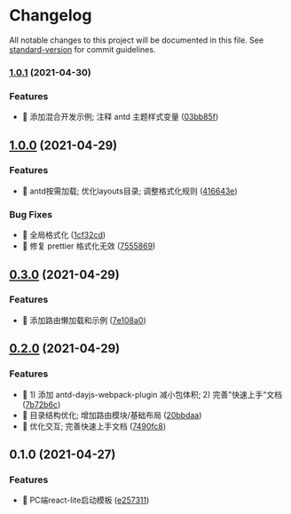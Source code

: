 # Changelog

All notable changes to this project will be documented in this file. See [standard-version](https://github.com/conventional-changelog/standard-version) for commit guidelines.

### [1.0.1](http://gitlab.huolala.cn:56358/hll-fe/boilerplates/boilerplate-project-react-lite-pc/compare/v1.0.0...v1.0.1) (2021-04-30)


### Features

* 🎸 添加混合开发示例; 注释 antd 主题样式变量 ([03bb85f](http://gitlab.huolala.cn:56358/hll-fe/boilerplates/boilerplate-project-react-lite-pc/commit/03bb85f59b69e4c541783da33b9d416f1085c55a))

## [1.0.0](http://gitlab.huolala.cn:56358/hll-fe/boilerplates/boilerplate-project-react-lite-pc/compare/v0.3.0...v1.0.0) (2021-04-29)


### Features

* 🎸 antd按需加载; 优化layouts目录; 调整格式化规则 ([416643e](http://gitlab.huolala.cn:56358/hll-fe/boilerplates/boilerplate-project-react-lite-pc/commit/416643eb7fea278e364edb151b8372c39f9340ba))


### Bug Fixes

* 🐛 全局格式化 ([1cf32cd](http://gitlab.huolala.cn:56358/hll-fe/boilerplates/boilerplate-project-react-lite-pc/commit/1cf32cd094e19d5783a6f6a23d3e4c1619cccea3))
* 🐛 修复 prettier 格式化无效 ([7555869](http://gitlab.huolala.cn:56358/hll-fe/boilerplates/boilerplate-project-react-lite-pc/commit/7555869f28377bfae534265167bb963781dd7394))

## [0.3.0](http://gitlab.huolala.cn:56358/hll-fe/boilerplates/boilerplate-project-react-lite-pc/compare/v0.2.0...v0.3.0) (2021-04-29)


### Features

* 🎸 添加路由懒加载和示例 ([7e108a0](http://gitlab.huolala.cn:56358/hll-fe/boilerplates/boilerplate-project-react-lite-pc/commit/7e108a07533f8a0f3228d0a476531ba389aeb0c6))

## [0.2.0](http://gitlab.huolala.cn:56358/hll-fe/boilerplates/boilerplate-project-react-lite-pc/compare/v0.1.0...v0.2.0) (2021-04-29)


### Features

* 🎸 1) 添加 antd-dayjs-webpack-plugin 减小包体积; 2) 完善"快速上手"文档 ([7b72b6c](http://gitlab.huolala.cn:56358/hll-fe/boilerplates/boilerplate-project-react-lite-pc/commit/7b72b6ca36fb2c0072d9402f5ee3139311919763))
* 🎸 目录结构优化; 增加路由模块/基础布局 ([20bbdaa](http://gitlab.huolala.cn:56358/hll-fe/boilerplates/boilerplate-project-react-lite-pc/commit/20bbdaab8305c9e904fe9be4c68443006a190e75))
* 🎸 优化交互; 完善快速上手文档 ([7490fc8](http://gitlab.huolala.cn:56358/hll-fe/boilerplates/boilerplate-project-react-lite-pc/commit/7490fc853937808de669fe0d37f035a66d33f39f))

## 0.1.0 (2021-04-27)


### Features

* 🎸 PC端react-lite启动模板 ([e257311](http://gitlab.huolala.cn:56358/hll-fe/boilerplates/boilerplate-project-react-lite-pc/commit/e257311864eff851b55439d8580e4b3a23bde866))
